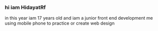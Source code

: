 ### hi iam HidayatRf 
in this year iam 17 years old
and iam a junior front end development
me using mobile phone to practice or create
web design
